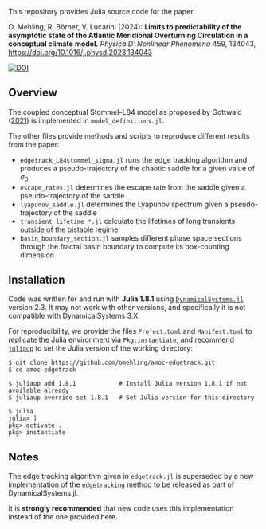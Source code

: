 This repository provides Julia source code for the paper

O. Mehling, R. Börner, V. Lucarini (2024): **Limits to predictability of the asymptotic state of the Atlantic Meridional Overturning Circulation in a conceptual climate model.** *Physica D: Nonlinear Phenomena* 459, 134043, https://doi.org/10.1016/j.physd.2023.134043

[![DOI](https://zenodo.org/badge/DOI/10.5281/zenodo.10370900.svg)](https://doi.org/10.5281/zenodo.10370900)

## Overview

The coupled conceptual Stommel–L84 model as proposed by Gottwald ([2021](https://doi.org/10.1007/s00382-020-05476-z)) is implemented in `model_definitions.jl`.

The other files provide methods and scripts to reproduce different results from the paper:
* `edgetrack_L84stommel_sigma.jl` runs the edge tracking algorithm and produces a pseudo-trajectory of the chaotic saddle for a given value of $\sigma_0$
* `escape_rates.jl` determines the escape rate from the saddle given a pseudo-trajectory of the saddle
* `lyapunov_saddle.jl` determines the Lyapunov spectrum given a pseudo-trajectory of the saddle
* `transient_lifetime_*.jl` calculate the lifetimes of long transients outside of the bistable regime
* `basin_boundary_section.jl` samples different phase space sections through the fractal basin boundary to compute its box-counting dimension

## Installation

Code was written for and run with **Julia 1.8.1** using [`DynamicalSystems.jl`](https://github.com/JuliaDynamics/DynamicalSystems.jl) version 2.3. It may not work with other versions, and specifically it is not compatible with DynamicalSystems 3.X.

For reproducibility, we provide the files `Project.toml` and `Manifest.toml` to replicate the Julia environment via `Pkg.instantiate`, and recommend [`juliaup`](https://github.com/JuliaLang/juliaup) to set the Julia version of the working directory:

```
$ git clone https://github.com/omehling/amoc-edgetrack.git
$ cd amoc-edgetrack

$ juliaup add 1.8.1            # Install Julia version 1.8.1 if not available already
$ juliaup override set 1.8.1   # Set Julia version for this directory

$ julia
julia> ]
pkg> activate .
pkg> instantiate
```

## Notes

The edge tracking algorithm given in `edgetrack.jl` is superseded by a new implementation of the [`edgetracking`](https://github.com/reykboerner/Attractors.jl/blob/85fb37068bd31cc97d4091e6452edb7c4c255af9/src/boundaries/edgetracking.jl) method to be released as part of DynamicalSystems.jl.

It is **strongly recommended** that new code uses this implementation instead of the one provided here.
